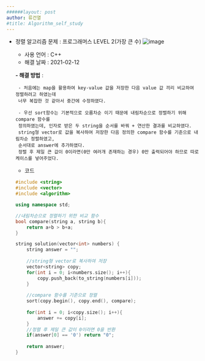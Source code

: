 ```yaml
---
######layout: post
author: 류건열
#title: Algorithm_self_study
---
```



-  정렬 알고리즘 문제 : 프로그래머스 LEVEL 2(가장 큰 수)
![image](https://user-images.githubusercontent.com/34560965/107773122-8a644280-6d80-11eb-9191-deeb57edf395.png)
    - 사용 언어 : C++
    - 해결 날짜 : 2021-02-12

    **- 해결 방법** : 
        
        - 처음에는 map을 활용하여 key-value 값을 저장한 다음 value 값 끼리 비교하여 정렬하려고 하였는데
        너무 복잡한 것 같아서 중간에 수정하였다.

        - 우선 sort함수는 기본적으로 오름차순 이기 때문에 내림차순으로 정렬하기 위해 compare 함수를
        정의하였는데, 인자로 받은 두 string을 순서를 바꿔 + 연산한 결과를 비교하였다.
        string형 vector로 값을 복사하여 저장한 다음 정의한 compare 함수를 기준으로 내림차순 정렬하였고,
        순서대로 answer에 추가하였다.
        정렬 후 제일 큰 값이 0이라면(0만 여러개 존재하는 경우) 0만 출력되어야 하므로 따로 케이스를 넣어주었다.
        

    - 코드	

    ```c++
    #include <string>
    #include <vector>
    #include <algorithm>

    using namespace std;

    //내림차순으로 정렬하기 위한 비교 함수
    bool compare(string a, string b){
        return a+b > b+a;
    }

    string solution(vector<int> numbers) {
        string answer = "";
        
        //string형 vector로 복사하여 저장
        vector<string> copy;
        for(int i = 0; i<numbers.size(); i++){
            copy.push_back(to_string(numbers[i]));
        }
        
        //compare 함수를 기준으로 정렬
        sort(copy.begin(), copy.end(), compare);
        
        for(int i = 0; i<copy.size(); i++){
            answer += copy[i];
        }
        //정렬 후 제일 큰 값이 0이라면 0을 반환
        if(answer[0] == '0') return "0";
        
        return answer;
    }
    ```
